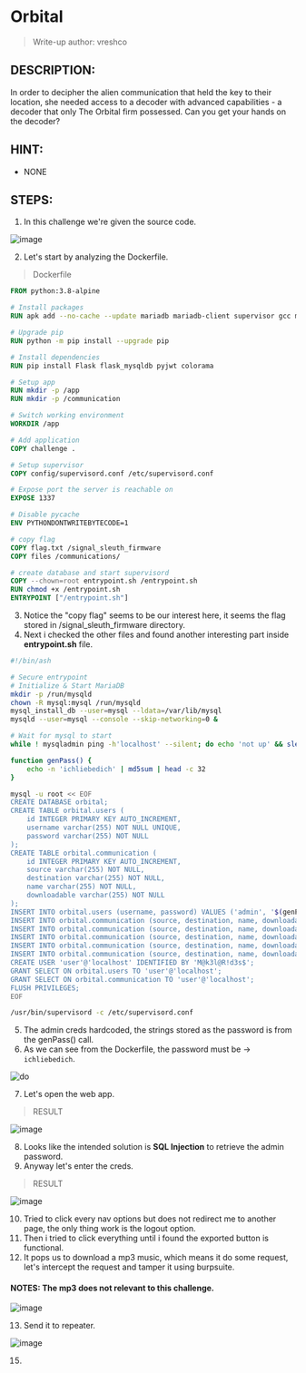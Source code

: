 # Orbital
> Write-up author: vreshco
## DESCRIPTION:
In order to decipher the alien communication that held the key to their location, 
she needed access to a decoder with advanced capabilities - a decoder that only The Orbital firm possessed. Can you get your hands on the decoder?
## HINT:
- NONE
## STEPS:
1. In this challenge we're given the source code.

![image](https://github.com/Bread-Yolk/hackthebox/assets/70703371/4d3de66e-cfc1-474d-b4a0-4ec8c81d60bc)


2. Let's start by analyzing the Dockerfile.

> Dockerfile

```Dockerfile
FROM python:3.8-alpine

# Install packages
RUN apk add --no-cache --update mariadb mariadb-client supervisor gcc musl-dev mariadb-connector-c-dev

# Upgrade pip
RUN python -m pip install --upgrade pip

# Install dependencies
RUN pip install Flask flask_mysqldb pyjwt colorama

# Setup app
RUN mkdir -p /app
RUN mkdir -p /communication

# Switch working environment
WORKDIR /app

# Add application
COPY challenge .

# Setup supervisor
COPY config/supervisord.conf /etc/supervisord.conf

# Expose port the server is reachable on
EXPOSE 1337

# Disable pycache
ENV PYTHONDONTWRITEBYTECODE=1

# copy flag
COPY flag.txt /signal_sleuth_firmware
COPY files /communications/

# create database and start supervisord
COPY --chown=root entrypoint.sh /entrypoint.sh
RUN chmod +x /entrypoint.sh
ENTRYPOINT ["/entrypoint.sh"]
```

3. Notice the "copy flag" seems to be our interest here, it seems the flag stored in /signal_sleuth_firmware directory.
4. Next i checked the other files and found another interesting part inside **entrypoint.sh** file.

```sh
#!/bin/ash

# Secure entrypoint
# Initialize & Start MariaDB
mkdir -p /run/mysqld
chown -R mysql:mysql /run/mysqld
mysql_install_db --user=mysql --ldata=/var/lib/mysql
mysqld --user=mysql --console --skip-networking=0 &

# Wait for mysql to start
while ! mysqladmin ping -h'localhost' --silent; do echo 'not up' && sleep .2; done

function genPass() {
    echo -n 'ichliebedich' | md5sum | head -c 32
}

mysql -u root << EOF
CREATE DATABASE orbital;
CREATE TABLE orbital.users (
    id INTEGER PRIMARY KEY AUTO_INCREMENT,
    username varchar(255) NOT NULL UNIQUE,
    password varchar(255) NOT NULL
);
CREATE TABLE orbital.communication (
    id INTEGER PRIMARY KEY AUTO_INCREMENT,
    source varchar(255) NOT NULL,
    destination varchar(255) NOT NULL,
    name varchar(255) NOT NULL,
    downloadable varchar(255) NOT NULL
);
INSERT INTO orbital.users (username, password) VALUES ('admin', '$(genPass)');
INSERT INTO orbital.communication (source, destination, name, downloadable) VALUES ('Titan', 'Arcturus', 'Ice World Calling Red Giant', 'communication.mp3');
INSERT INTO orbital.communication (source, destination, name, downloadable) VALUES ('Andromeda', 'Vega', 'Spiral Arm Salutations', 'communication.mp3');
INSERT INTO orbital.communication (source, destination, name, downloadable) VALUES ('Proxima Centauri', 'Trappist-1', 'Lone Star Linkup', 'communication.mp3');
INSERT INTO orbital.communication (source, destination, name, downloadable) VALUES ('TRAPPIST-1h', 'Kepler-438b', 'Small World Symposium', 'communication.mp3');
INSERT INTO orbital.communication (source, destination, name, downloadable) VALUES ('Winky', 'Boop', 'Jelly World Japes', 'communication.mp3');
CREATE USER 'user'@'localhost' IDENTIFIED BY 'M@k3l@R!d3s$';
GRANT SELECT ON orbital.users TO 'user'@'localhost';
GRANT SELECT ON orbital.communication TO 'user'@'localhost';
FLUSH PRIVILEGES;
EOF

/usr/bin/supervisord -c /etc/supervisord.conf
```

5. The admin creds hardcoded, the strings stored as the password is from the genPass() call.
6. As we can see from the Dockerfile, the password must be -> `ichliebedich`.

![do](https://github.com/Bread-Yolk/hackthebox/assets/70703371/e9f45da0-62c5-4677-916b-bb8697cb8f99)


7. Let's open the web app.

> RESULT

![image](https://github.com/Bread-Yolk/hackthebox/assets/70703371/3c65982d-a8c2-4bb4-ad28-deca50c708f9)


8. Looks like the intended solution is **SQL Injection** to retrieve the admin password.
9. Anyway let's enter the creds.

> RESULT

![image](https://github.com/Bread-Yolk/hackthebox/assets/70703371/38fae77d-f314-4210-9638-b40cd848601c)


10. Tried to click every nav options but does not redirect me to another page, the only thing work is the logout option.
11. Then i tried to click everything until i found the exported button is functional.
12. It pops us to download a mp3 music, which means it do some request, let's intercept the request and tamper it using burpsuite.

#### NOTES: The mp3 does not relevant to this challenge.

![image](https://github.com/Bread-Yolk/hackthebox/assets/70703371/a6fefa63-ff98-4162-afdd-b9139e55cdf1)


13. Send it to repeater.

![image](https://github.com/Bread-Yolk/hackthebox/assets/70703371/f9c59d1e-e420-47d8-b105-64d75d90ee2b)


15. 



